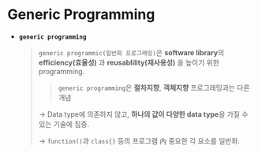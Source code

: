 # Generic Programming

* **`generic programming`**

  > `generic programmic(일반화 프로그래밍)`은 **software library**의 **efficiency(효율성)** 과 **reusablility(재사용성)** 을 높이기 위한 programming.
  >
  > > `generic programming`은 **절차지향**, **객체지향** 프로그래밍과는 다른 개념
  >
  > → Data type에 의존하지 않고, **하나의 값이 다양한 data type**을 가질 수 있는 기술에 집중.
  >
  > → `function()`과 `class{}` 등의 프로그램 內 중요한 각 요소를 일반화.
  

